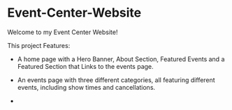 # Event-Center-Website

Welcome to my Event Center Website!

This project Features:

- A home page with a Hero Banner, About Section, Featured Events and a Featured Section that Links to the events page.

- An events page with three different categories, all featuring different events, including show times and cancellations.

-
